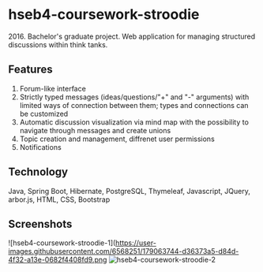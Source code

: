 # hseb4-coursework-stroodie
2016\. Bachelor's graduate project. Web application for managing structured discussions within think tanks.
## Features
1. Forum-like interface
2. Strictly typed messages (ideas/questions/"+" and "-" arguments) with limited ways of connection between them; types and connections can be customized
3. Automatic discussion visualization via mind map with the possibility to navigate through messages and create unions
4. Topic creation and management, diffrenet user permissions
5. Notifications
## Technology
Java, Spring Boot, Hibernate, PostgreSQL, Thymeleaf, Javascript, JQuery, arbor.js, HTML, CSS, Bootstrap
## Screenshots
![hseb4-coursework-stroodie-1](https://user-images.githubusercontent.com/6568251/179063744-d36373a5-d84d-4f32-a13e-0682f4408fd9.png
![hseb4-coursework-stroodie-2](https://user-images.githubusercontent.com/6568251/179063796-67cfc2ca-5284-43ea-a5ac-ff7750c7fad1.png)
